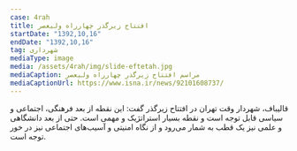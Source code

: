```yaml
---
case: 4rah
title: افتتاح زیرگذر چهارراه ولیعصر
startDate: "1392,10,16"
endDate: "1392,10,16"
tag: شهرداری
mediaType: image
media: /assets/4rah/img/slide-eftetah.jpg
mediaCaption: مراسم افتتاح زیرگذر چهارراه ولیعصر
mediaCaptionUrl: https://www.isna.ir/news/92101608737/
---
```

قالیباف، شهردار وقت تهران در افتتاح زیرگذر گفت: این نقطه از بعد فرهنگی، اجتماعی و سیاسی قابل توجه است و نقطه بسیار استراتژیک و مهمی است. حتی از بعد دانشگاهی و علمی نیز یک قطب به شمار می‌رود و از نگاه امنیتی و آسیب‌های اجتماعی نیز در خور توجه است.
